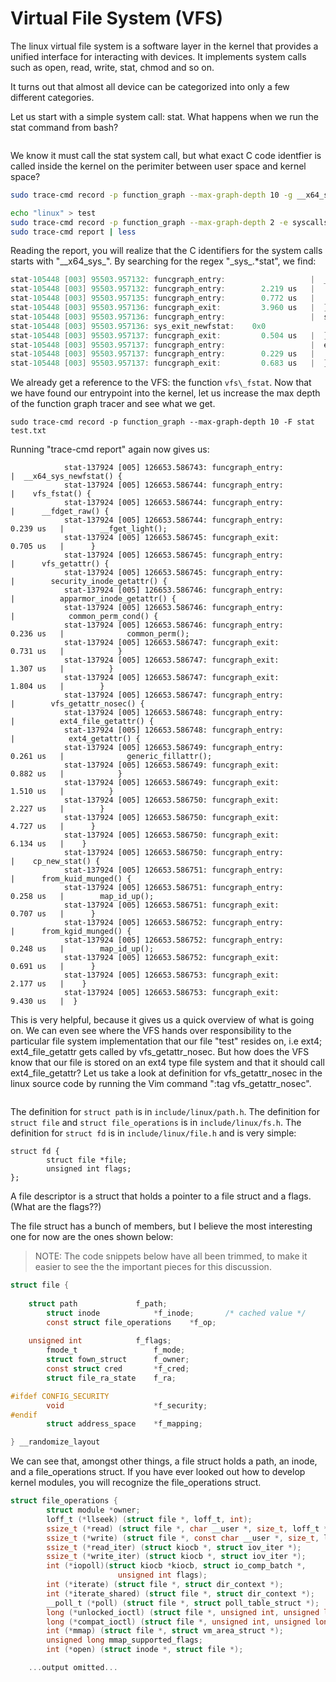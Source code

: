 # Virtual File System (VFS)

The linux virtual file system is a software layer in the kernel that provides a unified interface for interacting with devices. It implements system calls such as open, read, write, stat, chmod and so on.

It turns out that almost all device can be categorized into only a few different categories.  

Let us start with a simple system call: stat. What happens when we run the stat command from bash?
```bash

```


 We know it must call the stat system call, but what exact C code identfier is called inside the kernel on the perimiter between user space and kernel space? 


```bash
sudo trace-cmd record -p function_graph --max-graph-depth 10 -g __x64_sys_newfstat -F stat test.tx
```

```bash
echo "linux" > test
sudo trace-cmd record -p function_graph --max-graph-depth 2 -e syscalls -F stat test
sudo trace-cmd report | less
```

Reading the report, you will realize that the C identifiers for the system calls starts with "\_\_x64\_sys\_". By searching for the regex "\_sys\_.\*stat", we find:
```c
stat-105448 [003] 95503.957132: funcgraph_entry:                   |  __x64_sys_newfstat() {
stat-105448 [003] 95503.957132: funcgraph_entry:        2.219 us   |    vfs_fstat();
stat-105448 [003] 95503.957135: funcgraph_entry:        0.772 us   |    cp_new_stat();
stat-105448 [003] 95503.957136: funcgraph_exit:         3.960 us   |  }
stat-105448 [003] 95503.957136: funcgraph_entry:                   |  syscall_exit_work() {
stat-105448 [003] 95503.957136: sys_exit_newfstat:    0x0
stat-105448 [003] 95503.957137: funcgraph_exit:         0.504 us   |  }
stat-105448 [003] 95503.957137: funcgraph_entry:                   |  exit_to_user_mode_prepare() {
stat-105448 [003] 95503.957137: funcgraph_entry:        0.229 us   |    fpregs_assert_state_consistent();
stat-105448 [003] 95503.957137: funcgraph_exit:         0.683 us   |  }
```

We already get a reference to the VFS: the function `vfs\_fstat`. Now that we have found our entrypoint into the kernel, let us increase the max depth of the function graph tracer and see what we get.

```
sudo trace-cmd record -p function_graph --max-graph-depth 10 -F stat test.txt
```

Running "trace-cmd report" again now gives us:
```
            stat-137924 [005] 126653.586743: funcgraph_entry:                   |  __x64_sys_newfstat() {
            stat-137924 [005] 126653.586744: funcgraph_entry:                   |    vfs_fstat() {
            stat-137924 [005] 126653.586744: funcgraph_entry:                   |      __fdget_raw() {
            stat-137924 [005] 126653.586744: funcgraph_entry:        0.239 us   |        __fget_light();
            stat-137924 [005] 126653.586745: funcgraph_exit:         0.705 us   |      }
            stat-137924 [005] 126653.586745: funcgraph_entry:                   |      vfs_getattr() {
            stat-137924 [005] 126653.586745: funcgraph_entry:                   |        security_inode_getattr() {
            stat-137924 [005] 126653.586746: funcgraph_entry:                   |          apparmor_inode_getattr() {
            stat-137924 [005] 126653.586746: funcgraph_entry:                   |            common_perm_cond() {
            stat-137924 [005] 126653.586746: funcgraph_entry:        0.236 us   |              common_perm();
            stat-137924 [005] 126653.586747: funcgraph_exit:         0.731 us   |            }
            stat-137924 [005] 126653.586747: funcgraph_exit:         1.307 us   |          }
            stat-137924 [005] 126653.586747: funcgraph_exit:         1.804 us   |        }
            stat-137924 [005] 126653.586747: funcgraph_entry:                   |        vfs_getattr_nosec() {
            stat-137924 [005] 126653.586748: funcgraph_entry:                   |          ext4_file_getattr() {
            stat-137924 [005] 126653.586748: funcgraph_entry:                   |            ext4_getattr() {
            stat-137924 [005] 126653.586749: funcgraph_entry:        0.261 us   |              generic_fillattr();
            stat-137924 [005] 126653.586749: funcgraph_exit:         0.882 us   |            }
            stat-137924 [005] 126653.586749: funcgraph_exit:         1.510 us   |          }
            stat-137924 [005] 126653.586750: funcgraph_exit:         2.227 us   |        }
            stat-137924 [005] 126653.586750: funcgraph_exit:         4.727 us   |      }
            stat-137924 [005] 126653.586750: funcgraph_exit:         6.134 us   |    }
            stat-137924 [005] 126653.586750: funcgraph_entry:                   |    cp_new_stat() {
            stat-137924 [005] 126653.586751: funcgraph_entry:                   |      from_kuid_munged() {
            stat-137924 [005] 126653.586751: funcgraph_entry:        0.258 us   |        map_id_up();
            stat-137924 [005] 126653.586751: funcgraph_exit:         0.707 us   |      }
            stat-137924 [005] 126653.586752: funcgraph_entry:                   |      from_kgid_munged() {
            stat-137924 [005] 126653.586752: funcgraph_entry:        0.248 us   |        map_id_up();
            stat-137924 [005] 126653.586752: funcgraph_exit:         0.691 us   |      }
            stat-137924 [005] 126653.586753: funcgraph_exit:         2.177 us   |    }
            stat-137924 [005] 126653.586753: funcgraph_exit:         9.430 us   |  }
```

This is very helpful, because it gives us a quick overview of what is going on. We can even see where the VFS hands over responsibility to the particular file system implementation that our file "test" resides on, i.e ext4; ext4\_file\_getattr gets called by vfs\_getattr\_nosec. But how does the VFS know that our file is stored on an ext4 type file system and that it should call ext4\_file\_getattr? Let us take a look at definition for vfs\_getattr\_nosec in the linux source code by running the Vim command ":tag vfs\_getattr\_nosec".

```

```

The definition for `struct path` is in `include/linux/path.h`.
The definition for `struct file` and `struct file_operations` is in `include/linux/fs.h`.
The definition for `struct fd` is in `include/linux/file.h` and is very simple:
```
struct fd {
        struct file *file;
        unsigned int flags;
};
```
A file descriptor is a struct that holds a pointer to a file struct and a flags. (What are the flags??)


The file struct has a bunch of members, but I believe the most interesting one for now are the ones shown below:

> NOTE: The code snippets below have all been trimmed, to make it easier to see the the important pieces for this discussion.

```c
struct file {
        
	struct path             f_path;
        struct inode            *f_inode;       /* cached value */
        const struct file_operations    *f_op;
        
	unsigned int            f_flags;
        fmode_t                 f_mode;
        struct fown_struct      f_owner;
        const struct cred       *f_cred;
        struct file_ra_state    f_ra;

#ifdef CONFIG_SECURITY
        void                    *f_security;
#endif
        struct address_space    *f_mapping;

} __randomize_layout
```

We can see that, amongst other things, a file struct holds a path, an inode, and a file\_operations struct. If you have ever looked out how to develop kernel modules, you will recognize the file\_operations struct.

```c
struct file_operations {
        struct module *owner;
        loff_t (*llseek) (struct file *, loff_t, int);
        ssize_t (*read) (struct file *, char __user *, size_t, loff_t *);
        ssize_t (*write) (struct file *, const char __user *, size_t, loff_t *);
        ssize_t (*read_iter) (struct kiocb *, struct iov_iter *);
        ssize_t (*write_iter) (struct kiocb *, struct iov_iter *);
        int (*iopoll)(struct kiocb *kiocb, struct io_comp_batch *,
                        unsigned int flags);
        int (*iterate) (struct file *, struct dir_context *);
        int (*iterate_shared) (struct file *, struct dir_context *);
        __poll_t (*poll) (struct file *, struct poll_table_struct *);
        long (*unlocked_ioctl) (struct file *, unsigned int, unsigned long);
        long (*compat_ioctl) (struct file *, unsigned int, unsigned long);
        int (*mmap) (struct file *, struct vm_area_struct *);
        unsigned long mmap_supported_flags;
        int (*open) (struct inode *, struct file *);

	...output omitted...
```
